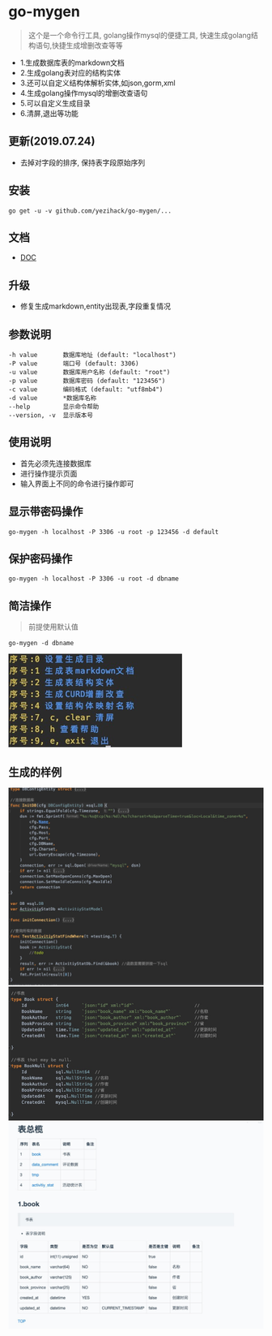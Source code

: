 # go-mygen
> 这个是一个命令行工具,
golang操作mysql的便捷工具, 快速生成golang结构语句,快捷生成增删改查等等


- 1.生成数据库表的markdown文档
- 2.生成golang表对应的结构实体
- 3.还可以自定义结构体解析实体,如json,gorm,xml
- 4.生成golang操作mysql的增删改查语句
- 5.可以自定义生成目录
- 6.清屏,退出等功能


## 更新(2019.07.24)
- 去掉对字段的排序, 保持表字段原始序列

## 安装
```
go get -u -v github.com/yezihack/go-mygen/...
```

## 文档
- [DOC](https://godoc.org/github.com/yezihack/go-mygen)

## 升级
- 修复生成markdown,entity出现表,字段重复情况

## 参数说明
```
-h value       数据库地址 (default: "localhost")
-P value       端口号 (default: 3306)
-u value       数据库用户名称 (default: "root")
-p value       数据库密码 (default: "123456")
-c value       编码格式 (default: "utf8mb4")
-d value       *数据库名称
--help         显示命令帮助
--version, -v  显示版本号
```

## 使用说明
- 首先必须先连接数据库
- 进行操作提示页面
- 输入界面上不同的命令进行操作即可

## 显示带密码操作
```
go-mygen -h localhost -P 3306 -u root -p 123456 -d default
```

## 保护密码操作
```
go-mygen -h localhost -P 3306 -u root -d dbname
```

## 简洁操作
> 前提使用默认值
```
go-mygen -d dbname
```

![](pic/gen.jpg)


## 生成的样例
![](pic/gen2.jpg)
![](pic/gen3.jpg)
![](pic/gen4.jpg)

